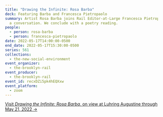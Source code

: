 ```yaml
---
title: "Drawing the Infinite: Rosa Barba"
deck: Featuring Barba and Francesca Pietropaolo
summary: Artist Rosa Barba joins Rail Editor-at-Large Francesca Pietropaolo for
  a conversation. We conclude with a poetry reading.
people:
  - person: rosa-barba
  - person: francesca-pietropaolo
date: 2022-05-17T14:00:00-0500
end_date: 2022-05-17T15:30:00-0500
series: 561
collections:
  - the-new-social-environment
event_organizer:
  - the-brooklyn-rail
event_producer:
  - the-brooklyn-rail
event_id: recxDZi5pk4hEQXxw
event_platform:
  - zoom
---
```

[Visit *Drawing the Infinite: Rosa Barba*, on view at Luhring Augustine through May 21, 2022 → ](https://www.luhringaugustine.com/exhibitions/rosa-barba-drawing-the-infinite#tab:thumbnails)